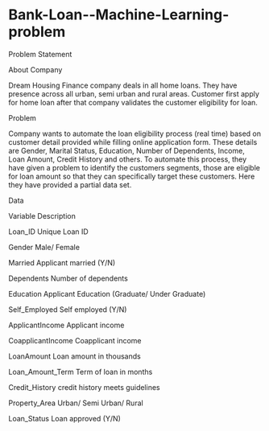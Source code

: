 # Bank-Loan--Machine-Learning-problem
Problem Statement

About Company

Dream Housing Finance company deals in all home loans. They have presence across all urban, semi urban and rural areas. Customer first apply for home loan after that company validates the customer eligibility for loan.

Problem

Company wants to automate the loan eligibility process (real time) based on customer detail provided while filling online application form. These details are Gender, Marital Status, Education, Number of Dependents, Income, Loan Amount, Credit History and others. To automate this process, they have given a problem to identify the customers segments, those are eligible for loan amount so that they can specifically target these customers. Here they have provided a partial data set.


Data

Variable Description


Loan_ID   Unique Loan ID


Gender   Male/ Female


Married   Applicant married (Y/N)


Dependents   Number of dependents


Education    Applicant Education (Graduate/ Under Graduate)


Self_Employed   Self employed (Y/N)


ApplicantIncome   Applicant income


CoapplicantIncome  Coapplicant income


LoanAmount   Loan amount in thousands


Loan_Amount_Term  Term of loan in months


Credit_History  credit history meets guidelines


Property_Area  Urban/ Semi Urban/ Rural


Loan_Status   Loan approved (Y/N)
